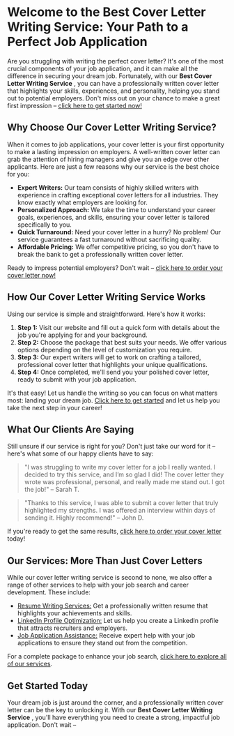 # Welcome to the Best Cover Letter Writing Service: Your Path to a Perfect Job Application

Are you struggling with writing the perfect cover letter? It's one of the most crucial components of your job application, and it can make all the difference in securing your dream job. Fortunately, with our **Best Cover Letter Writing Service** , you can have a professionally written cover letter that highlights your skills, experiences, and personality, helping you stand out to potential employers. Don't miss out on your chance to make a great first impression – [click here to get started now!](https://tinyurl.com/topessay?keyword=best+cover+letter+writing+service)

## Why Choose Our Cover Letter Writing Service?

When it comes to job applications, your cover letter is your first opportunity to make a lasting impression on employers. A well-written cover letter can grab the attention of hiring managers and give you an edge over other applicants. Here are just a few reasons why our service is the best choice for you:

- **Expert Writers:** Our team consists of highly skilled writers with experience in crafting exceptional cover letters for all industries. They know exactly what employers are looking for.
- **Personalized Approach:** We take the time to understand your career goals, experiences, and skills, ensuring your cover letter is tailored specifically to you.
- **Quick Turnaround:** Need your cover letter in a hurry? No problem! Our service guarantees a fast turnaround without sacrificing quality.
- **Affordable Pricing:** We offer competitive pricing, so you don't have to break the bank to get a professionally written cover letter.

Ready to impress potential employers? Don't wait – [click here to order your cover letter now!](https://tinyurl.com/topessay?keyword=best+cover+letter+writing+service)

## How Our Cover Letter Writing Service Works

Using our service is simple and straightforward. Here's how it works:

1. **Step 1:** Visit our website and fill out a quick form with details about the job you're applying for and your background.
2. **Step 2:** Choose the package that best suits your needs. We offer various options depending on the level of customization you require.
3. **Step 3:** Our expert writers will get to work on crafting a tailored, professional cover letter that highlights your unique qualifications.
4. **Step 4:** Once completed, we'll send you your polished cover letter, ready to submit with your job application.

It's that easy! Let us handle the writing so you can focus on what matters most: landing your dream job. [Click here to get started](https://tinyurl.com/topessay?keyword=best+cover+letter+writing+service) and let us help you take the next step in your career!

## What Our Clients Are Saying

Still unsure if our service is right for you? Don't just take our word for it – here's what some of our happy clients have to say:

> "I was struggling to write my cover letter for a job I really wanted. I decided to try this service, and I’m so glad I did! The cover letter they wrote was professional, personal, and really made me stand out. I got the job!" – Sarah T.

> "Thanks to this service, I was able to submit a cover letter that truly highlighted my strengths. I was offered an interview within days of sending it. Highly recommend!" – John D.

If you're ready to get the same results, [click here to order your cover letter](https://tinyurl.com/topessay?keyword=best+cover+letter+writing+service) today!

## Our Services: More Than Just Cover Letters

While our cover letter writing service is second to none, we also offer a range of other services to help with your job search and career development. These include:

- [Resume Writing Services:](https://tinyurl.com/topessay?keyword=best+cover+letter+writing+service) Get a professionally written resume that highlights your achievements and skills.
- [LinkedIn Profile Optimization:](https://tinyurl.com/topessay?keyword=best+cover+letter+writing+service) Let us help you create a LinkedIn profile that attracts recruiters and employers.
- [Job Application Assistance:](https://tinyurl.com/topessay?keyword=best+cover+letter+writing+service) Receive expert help with your job applications to ensure they stand out from the competition.

For a complete package to enhance your job search, [click here to explore all of our services](https://tinyurl.com/topessay?keyword=best+cover+letter+writing+service).

## Get Started Today

Your dream job is just around the corner, and a professionally written cover letter can be the key to unlocking it. With our **Best Cover Letter Writing Service** , you'll have everything you need to create a strong, impactful job application. Don't wait –
